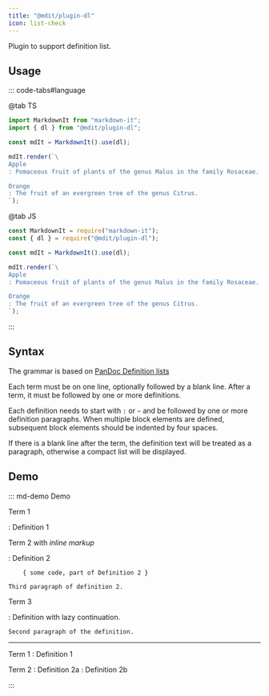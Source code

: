 ```yaml
---
title: "@mdit/plugin-dl"
icon: list-check
---
```


Plugin to support definition list.

<!-- more -->

## Usage

::: code-tabs#language

@tab TS

```ts
import MarkdownIt from "markdown-it";
import { dl } from "@mdit/plugin-dl";

const mdIt = MarkdownIt().use(dl);

mdIt.render(`\
Apple
: Pomaceous fruit of plants of the genus Malus in the family Rosaceae.

Orange
: The fruit of an evergreen tree of the genus Citrus.
`);
```

@tab JS

```js
const MarkdownIt = require("markdown-it");
const { dl } = require("@mdit/plugin-dl");

const mdIt = MarkdownIt().use(dl);

mdIt.render(`\
Apple
: Pomaceous fruit of plants of the genus Malus in the family Rosaceae.

Orange
: The fruit of an evergreen tree of the genus Citrus.
`);
```

:::

## Syntax

The grammar is based on [PanDoc Definition lists](https://pandoc.org/MANUAL.html#definition-lists)

Each term must be on one line, optionally followed by a blank line. After a term, it must be followed by one or more definitions.

Each definition needs to start with `:` or `~` and be followed by one or more definition paragraphs. When multiple block elements are defined, subsequent block elements should be indented by four spaces.

If there is a blank line after the term, the definition text will be treated as a paragraph, otherwise a compact list will be displayed.

## Demo

::: md-demo Demo

Term 1

: Definition 1

Term 2 with _inline markup_

: Definition 2

        { some code, part of Definition 2 }

    Third paragraph of definition 2.

Term 3

: Definition
with lazy continuation.

    Second paragraph of the definition.

---

Term 1
: Definition 1

Term 2
: Definition 2a
: Definition 2b

:::
